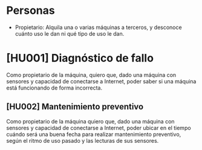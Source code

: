 # Personas

* Propietario: Alquila una o varias máquinas a terceros, y desconoce cuánto uso le dan ni qué tipo de uso le dan.

# [HU001] Diagnóstico de fallo

Como propietario de la máquina, quiero que, dado una máquina con sensores y capacidad de conectarse a Internet,
poder saber si una máquina está funcionando de forma incorrecta.

## [HU002] Mantenimiento preventivo

Como propietario de la máquina quiero que, dado una máquina con sensores y capacidad de conectarse a Internet,
poder ubicar en el tiempo cuándo será una buena fecha para realizar mantenimiento preventivo, según el ritmo
de uso pasado y las lecturas de sus sensores.
